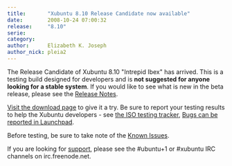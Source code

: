 ```yaml
---
title:       "Xubuntu 8.10 Release Candidate now available"
date:        2008-10-24 07:00:32
release:     "8.10"
serie:       
category:    
author:      Elizabeth K. Joseph
author_nick: pleia2
---
```


The Release Candidate of Xubuntu 8.10 "Intrepid Ibex" has arrived. This is a testing build designed for developers and is **not suggested for anyone looking for a stable system**. If you would like to see what is new in the beta release, please see the [Release Notes](https://wiki.ubuntu.com/IntrepidIbex/RC/Xubuntu).

[Visit the download page](http://cdimage.ubuntu.com/xubuntu/releases/8.10/rc/) to give it a try. Be sure to report your testing results to help the Xubuntu developers - see [the ISO testing tracker](http://iso.qa.ubuntu.com/qatracker/build/xubuntu/all), [Bugs can be reported in Launchpad](https://launchpad.net/ubuntu/+filebug/).

Before testing, be sure to take note of the [Known Issues](https://wiki.ubuntu.com/IntrepidIbex/RC/Xubuntu#Known%20Issues).

If you are looking for [support](http://xubuntu.org/help), please see the #ubuntu+1 or #xubuntu IRC channels on irc.freenode.net.
